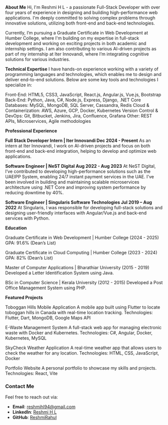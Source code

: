 **About Me**
Hi, I'm Reshmi H L - a passionate Full-Stack Developer with over four years of experience in designing and building high-performance web applications. I'm deeply committed to solving complex problems through innovative solutions, utilizing both front-end and back-end technologies.

Currently, I’m pursuing a Graduate Certificate in Web Development at Humber College, where I'm building on my expertise in full-stack development and working on exciting projects in both academic and internship settings. I am also contributing to various AI-driven projects as part of my internship at Iter Innovandi, where I’m integrating cognitive solutions for various industries.

**Technical Expertise**
I have hands-on experience working with a variety of programming languages and technologies, which enables me to design and deliver end-to-end solutions. Below are some key tools and technologies I specialize in:

Front-End: HTML5, CSS3, JavaScript, React.js, Angular.js, Vue.js, Bootstrap
Back-End: Python, Java, C#, Node.js, Express, Django, .NET Core
Databases: MySQL, MongoDB, SQL Server, Cassandra, Redis
Cloud & Containerization: AWS, Azure, GCP, Docker, Kubernetes
Version Control & DevOps: Git, Bitbucket, Jenkins, Jira, Confluence, Grafana
Other: REST APIs, Microservices, Agile methodologies

**Professional Experience**


**Full Stack Developer Intern | Iter Innovandi
Dec 2024 - Present**
As an intern at Iter Innovandi, I work on AI-driven projects and focus on both front-end and back-end integration, helping to develop and optimize web applications.

**Software Engineer | NeST Digital
Aug 2022 - Aug 2023**
At NeST Digital, I’ve contributed to developing high-performance solutions such as the UAEIPP System, enabling 24/7 instant payment services in the UAE. I've been involved in building and maintaining scalable microservices architecture using .NET Core and improving system performance by reducing downtime by 40%.

**Software Engineer | Singularis Software Technologies
Jul 2019 – Aug 2022**
At Singularis, I was responsible for developing full-stack solutions and designing user-friendly interfaces with Angular/Vue.js and back-end services with Python.

**Education**

Graduate Certificate in Web Development | Humber College (2024 - 2025)
GPA: 91.6% (Dean’s List)

Graduate Certificate in Cloud Computing | Humber College (2023 - 2024)
GPA: 82% (Dean’s List)

Master of Computer Applications | Bharathiar University (2015 - 2019)
Developed a Letter Identification System using Java.

BSc in Computer Science | Kerala University (2012 - 2015)
Developed a Post Office Management System using PHP.

**Featured Projects**

Toboggan Hills Mobile Application
A mobile app built using Flutter to locate toboggan hills in Canada with real-time location tracking.
Technologies: Flutter, Dart, MongoDB, Google Maps API

E-Waste Management System
A full-stack web app for managing electronic waste with Docker and Kubernetes.
Technologies: C#, Angular, Docker, Kubernetes, MySQL

SkyCheck Weather Application
A real-time weather app that allows users to check the weather for any location.
Technologies: HTML, CSS, JavaScript, Docker

Portfolio Website
A personal portfolio to showcase my skills and projects.
Technologies: React, Vite

### **Contact Me**
Feel free to reach out via:
- **Email**: [reshmihl94@gmail.com](mailto:reshmihl94@gmail.com)
- **LinkedIn**: [Reshmi H L](https://www.linkedin.com/in/reshmi-h-l-811845249)
- **GitHub**: [ReshmiRahul](https://github.com/ReshmiRahul)

